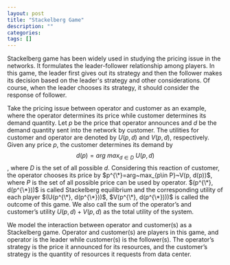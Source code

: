```yaml
---
layout: post
title: "Stackelberg Game"
description: ""
categories: 
tags: []
---
```


Stackelberg game has been widely used in studying the pricing issue in the networks. It formulates the leader-follower relationship among players. In this game, the leader first gives out its strategy and then the follower makes its decision based on the leader's strategy and other considerations. Of course, when the leader chooses its strategy, it should consider the response of follower.

Take the pricing issue between operator and customer as an example, where the operator determines its price while customer determines its demand quantity. Let $p$ be the price that operator announces and $d$ be the demand quantity sent into the network by customer. The utilities for customer and operator are denoted by $U(p, d)$ and $V(p, d)$, respectively. Given any price $p$, the customer determines its demand by $$d(p)=arg~max_{d\in D}~U(p, d)$$, where $D$ is the set of all possible $d$. Considering this reaction of customer, the operator chooses its price by $p^{\*}=arg~max_{p\in P}~V(p, d(p))$, where $P$ is the set of all possible price can be used by operator. $(p^{\*}, d(p^{\*}))$ is called Stackelberg equilibrium and the corresponding utility of each player $(U(p^{\*}, d(p^{\*}))$, $V(p^{\*}, d(p^{\*})))$ is called the outcome of this game. We also call the sum of the operator’s and customer’s utility $U(p, d)+ V(p, d)$ as the total utility of the system.

We model the interaction between operator and customer(s) as a Stackelberg game. Operator and customer(s) are players in this game, and operator is the leader while customer(s) is the follower(s). The operator’s strategy is the price it announced for its resources, and the customer’s strategy is the quantity of resources it requests from data center.


